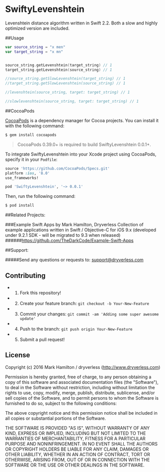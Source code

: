 # SwiftyLevenshtein
Levenshtein distance algorithm written in Swift 2.2. Both a slow and highly optimized version are included.

##Usage

```swift
var source_string = "x men"
var target_string = "x mn"


source_string.getLevenshtein(target_string) // 1
target_string.getLevenshtein(source_string) // 1

//source_string.getSlowLevenshtein(target_string) // 1
//target_string.getSlowLevenshtein(source_string) // 1

//levenshtein(source_string, target: target_string) // 1

//slowlevenshtein(source_string, target: target_string) // 1
```

##CocoaPods

[CocoaPods](http://cocoapods.org) is a dependency manager for Cocoa projects. You can install it with the following command:

```bash
$ gem install cocoapods
```

> CocoaPods 0.39.0+ is required to build SwiftyLevenshtein 0.0.1+.

To integrate SwiftyLevenshtein into your Xcode project using CocoaPods, specify it in your `Podfile`:

```ruby
source 'https://github.com/CocoaPods/Specs.git'
platform :ios, '8.0'
use_frameworks!

pod 'SwiftyLevenshtein', '~> 0.0.1'
```

Then, run the following command:

```bash
$ pod install
```

##Related Projects:

###Example Swift Apps by Mark Hamilton, Dryverless
Collection of example applications written in Swift / Objective-C for iOS 9.x (developed under 9.2.1 SDK - will be migrated to 9.3 when released)
######https://github.com/TheDarkCode/Example-Swift-Apps

##Support:

#####Send any questions or requests to: support@dryverless.com

## Contributing

  - 1) Fork this repository!
  - 2) Create your feature branch: ```git checkout -b Your-New-Feature```
  - 3) Commit your changes: ```git commit -am 'Adding some super awesome update'```
  - 4) Push to the branch: ```git push origin Your-New-Feature```
  - 5) Submit a pull request!

## License
Copyright (c) 2016 Mark Hamilton / dryverless (http://www.dryverless.com)

Permission is hereby granted, free of charge, to any person obtaining a copy
of this software and associated documentation files (the "Software"), to deal
in the Software without restriction, including without limitation the rights
to use, copy, modify, merge, publish, distribute, sublicense, and/or sell
copies of the Software, and to permit persons to whom the Software is
furnished to do so, subject to the following conditions:

The above copyright notice and this permission notice shall be included in all
copies or substantial portions of the Software.

THE SOFTWARE IS PROVIDED "AS IS", WITHOUT WARRANTY OF ANY KIND, EXPRESS OR
IMPLIED, INCLUDING BUT NOT LIMITED TO THE WARRANTIES OF MERCHANTABILITY,
FITNESS FOR A PARTICULAR PURPOSE AND NONINFRINGEMENT. IN NO EVENT SHALL THE
AUTHORS OR COPYRIGHT HOLDERS BE LIABLE FOR ANY CLAIM, DAMAGES OR OTHER
LIABILITY, WHETHER IN AN ACTION OF CONTRACT, TORT OR OTHERWISE, ARISING FROM,
OUT OF OR IN CONNECTION WITH THE SOFTWARE OR THE USE OR OTHER DEALINGS IN THE
SOFTWARE.
